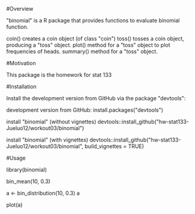 #Overview

"binomial" is a R package that provides functions to evaluate binomial function.

coin() creates a coin object (of class "coin")
toss() tosses a coin object, producing a "toss" object.
plot() method for a "toss" object to plot frequencies of heads.
summary() method for a "toss" object.


#Motivation

This package is the homework for stat 133

#Installation

Install the development version from GitHub via the package "devtools":

development version from GitHub:
install.packages("devtools") 

install "binomial" (without vignettes)
devtools::install_github("hw-stat133-Jueluo12/workout03/binomial")

install "binomial" (with vignettes)
devtools::install_github("hw-stat133-Jueluo12/workout03/binomial", build_vignettes = TRUE)


#Usage

library(binomial)

bin_mean(10, 0.3)

a <- bin_distribution(10, 0.3)
a

plot(a)
